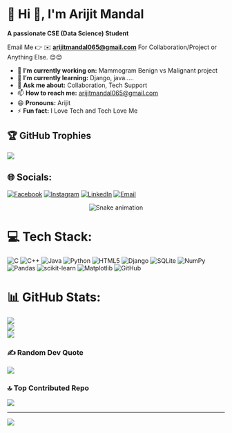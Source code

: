 # 💫 Hi 👋, I'm Arijit Mandal
**A passionate CSE (Data Science) Student**

Email Me 👉 ✉️ **arijitmandal065@gmail.com** For Collaboration/Project or Anything Else. 😊😊

- 🔭 **I’m currently working on:** Mammogram Benign vs Malignant project 
- 🌱 **I’m currently learning:** Django, java.....
- 💬 **Ask me about:** Collaboration, Tech Support
- 📫 **How to reach me:** arijitmandal065@gmail.com
- 😄 **Pronouns:** Arijit 
- ⚡ **Fun fact:** I Love Tech and Tech Love Me

## 🏆 GitHub Trophies
![](https://github-profile-trophy.vercel.app/?username=Arijit065&theme=radical&no-frame=false&no-bg=true&margin-w=4)


## 🌐 Socials:
[![Facebook](https://img.shields.io/badge/Facebook-%231877F2.svg?logo=Facebook&logoColor=white)](https://www.facebook.com/share/16PkUAHPZ7/utm_source=share_via&utm_content=profile&utm_medium=member_android)
[![Instagram](https://img.shields.io/badge/Instagram-%23E4405F.svg?logo=Instagram&logoColor=white)](https://www.instagram.com/ig__arijit_/)
[![LinkedIn](https://img.shields.io/badge/LinkedIn-%230077B5.svg?logo=linkedin&logoColor=white)](https://www.linkedin.com/in/arijit-mandal-094b4a35b/)
[![Email](https://img.shields.io/badge/Email-D14836?logo=gmail&logoColor=white)](mailto:arijitmandal065@gmail.com)

<!-- Snake Game Repo View -->

<div align="center">
  <img src="https://profile-readme-generator.com/assets/snake.svg" alt="Snake animation" />
</div>

# 💻 Tech Stack:
![C](https://img.shields.io/badge/c-%2300599C.svg?style=for-the-badge&logo=c&logoColor=white) ![C++](https://img.shields.io/badge/c++-%2300599C.svg?style=for-the-badge&logo=c%2B%2B&logoColor=white) ![Java](https://img.shields.io/badge/java-%23ED8B00.svg?style=for-the-badge&logo=openjdk&logoColor=white) ![Python](https://img.shields.io/badge/python-3670A0?style=for-the-badge&logo=python&logoColor=ffdd54) ![HTML5](https://img.shields.io/badge/html5-%23E34F26.svg?style=for-the-badge&logo=html5&logoColor=white) ![Django](https://img.shields.io/badge/django-%23092E20.svg?style=for-the-badge&logo=django&logoColor=white) ![SQLite](https://img.shields.io/badge/sqlite-%2307405e.svg?style=for-the-badge&logo=sqlite&logoColor=white) ![NumPy](https://img.shields.io/badge/numpy-%23013243.svg?style=for-the-badge&logo=numpy&logoColor=white) ![Pandas](https://img.shields.io/badge/pandas-%23150458.svg?style=for-the-badge&logo=pandas&logoColor=white) ![scikit-learn](https://img.shields.io/badge/scikit--learn-%23F7931E.svg?style=for-the-badge&logo=scikit-learn&logoColor=white) ![Matplotlib](https://img.shields.io/badge/Matplotlib-%23ffffff.svg?style=for-the-badge&logo=Matplotlib&logoColor=black) ![GitHub](https://img.shields.io/badge/github-%23121011.svg?style=for-the-badge&logo=github&logoColor=white)
# 📊 GitHub Stats:
![](https://github-readme-stats.vercel.app/api?username=Arijit065&theme=dark&hide_border=false&include_all_commits=true&count_private=false)<br/>
![](https://nirzak-streak-stats.vercel.app/?user=Arijit065&theme=dark&hide_border=false)<br/>
![](https://github-readme-stats.vercel.app/api/top-langs/?username=Arijit065&theme=dark&hide_border=false&include_all_commits=true&count_private=false&layout=compact)


### ✍️ Random Dev Quote
![](https://quotes-github-readme.vercel.app/api?type=horizontal&theme=radical)

### 🔝 Top Contributed Repo
![](https://github-contributor-stats.vercel.app/api?username=Arijit065&limit=5&theme=dark&combine_all_yearly_contributions=true)

---
[![](https://visitcount.itsvg.in/api?id=Arijit065&icon=0&color=0)](https://visitcount.itsvg.in)

<!-- Proudly created with GPRM ( https://gprm.itsvg.in ) -->
